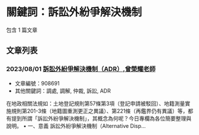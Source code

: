 # 關鍵詞：訴訟外紛爭解決機制

包含 1 篇文章

## 文章列表

### 2023/08/01 [訴訟外紛爭解決機制（ADR）,曾榮耀老師](../../articles/908691_%E8%A8%B4%E8%A8%9F%E5%A4%96%E7%B4%9B%E7%88%AD%E8%A7%A3%E6%B1%BA%E6%A9%9F%E5%88%B6%EF%BC%88ADR%EF%BC%89%2C%E6%9B%BE%E6%A6%AE%E8%80%80%E8%80%81%E5%B8%AB.md)
- 文章編號：908691
- 其他關鍵詞：調處, 調解, 仲裁, 訴訟, ADR

在地政相關法規如：土地登記規則第57條第3項（登記申請被駁回）、地籍測量實施規則第201-3條（地籍圖重測更正之異議）、第221條（再鑑界仍有異議）等，都有提到所謂「訴訟外紛爭解決機制」，其概念為何呢？今日專欄為各位簡要整理與說明。 • 一、意義 訴訟外紛爭解決機制（Alternative Disp...
